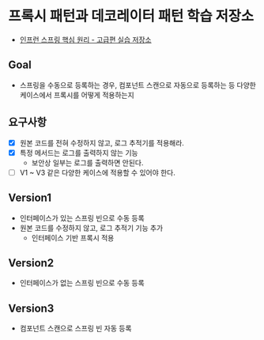 # 프록시 패턴과 데코레이터 패턴 학습 저장소
- [인프런 스프링 핵심 원리 - 고급편 실습 저장소](https://www.inflearn.com/course/%EC%8A%A4%ED%94%84%EB%A7%81-%ED%95%B5%EC%8B%AC-%EC%9B%90%EB%A6%AC-%EA%B3%A0%EA%B8%89%ED%8E%B8)

## Goal
- 스프링을 수동으로 등록하는 경우, 컴포넌트 스캔으로 자동으로 등록하는 등 다양한 케이스에서 프록시를 어떻게 적용하는지

## 요구사항
- [x] 원본 코드를 전혀 수정하지 않고, 로그 추적기를 적용해라.
- [x] 특정 메서드는 로그를 출력하지 않는 기능
  - 보안상 일부는 로그를 출력하면 안된다.
- [ ] V1 ~ V3 같은 다양한 케이스에 적용할 수 있어야 한다.

## Version1
- 인터페이스가 있는 스프링 빈으로 수동 등록
- 원본 코드를 수정하지 않고, 로그 추적기 기능 추가
  - 인터페이스 기반 프록시 적용
## Version2
- 인터페이스가 없는 스프링 빈으로 수동 등록

## Version3
- 컴포넌트 스캔으로 스프링 빈 자동 등록
